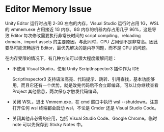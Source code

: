 # Editor Memory Issue

Unity Editor 运行时占用 2-3G 左右的内存，Visual Studio 运行时占用 1G，WSL 的 vmmem.exe 占用接近 1G 内存。8G 内存的机器内存占用几乎 96%，这是导致 Editor 每次修改需要执行非常长时间的 script compiling、reloading domain、import assets 的主要原因。与此同时，CPU 占用倒不是非常高。因此要尽可能流畅运行 Editor，最优先解决的是内存问题，而不是 CPU 的问题。

在内存受限的情况下，有几种方法可以很大程度缓解问题：

- 不使用 Visual Studio，使用 Unity ScriptInspector3 插件作为 IDE

  ScriptInspector3 支持语法高亮、代码提示、跳转、引用查找，基本功能够用，而且它还有一个优势，就是改完代码后不会立即编译，可以让你继续查看 Project 其他信息，两次保存才触发代码编译。

- 关闭 WSL，退出 Vmmem.exe，在 cmd 窗口中执行 wsl --shutdown。注意打开任何 wsl 终端都会启动 wsl，不论是 Cmder 还是 Visual Studio Code。

- 关闭其他非必需的应用，包括 Visual Studio Code、Google Chrome。临时 note 可以先保存到 Sticky Notes 中。
